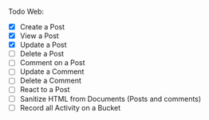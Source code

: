 Todo Web:

- [x] Create a Post
- [x] View a Post
- [x] Update a Post
- [ ] Delete a Post
- [ ] Comment on a Post
- [ ] Update a Comment
- [ ] Delete a Comment
- [ ] React to a Post
- [ ] Sanitize HTML from Documents (Posts and comments)
- [ ] Record all Activity on a Bucket
